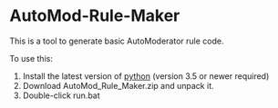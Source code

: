 # AutoMod-Rule-Maker

This is a tool to generate basic AutoModerator rule code.

To use this:

1. Install the latest version of [python](https://www.python.org/downloads/) (version 3.5 or newer required)
2. Download AutoMod_Rule_Maker.zip and unpack it.
3. Double-click run.bat
